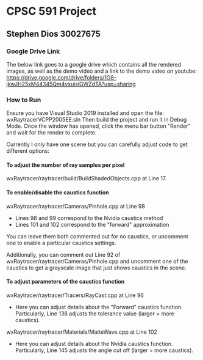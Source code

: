 # CPSC 591 Project
## Stephen Dios 30027675

### Google Drive Link
The below link goes to a google drive which contains all the rendered images, as well as the demo video and a link to the demo video on youtube:
https://drive.google.com/drive/folders/1G8-jkwJH25xM44345Qm4vxuislGWZdTA?usp=sharing


### How to Run
Ensure you have Visual Studio 2019 installed and open the file: wxRaytracerVCPP2005EE.sln
Then build the project and run it in Debug Mode.
Once the window has opened, click the menu bar button "Render" and wait for the render to complete.

Currently I only have one scene but you can carefully adjust code to get different options:

#### To adjust the number of ray samples per pixel
wxRaytracer/raytracer/build/BuildShadedObjects.cpp at Line 17.

#### To enable/disable the caustics function
wxRaytracer/raytracer/Cameras/Pinhole.cpp at Line 98
- Lines 98 and 99 correspond to the Nvidia caustics method
- Lines 101 and 102 correspond to the "forward" approximation

You can leave them both commented out for no caustics, or uncomment one to enable a particular caustics settings.


Additionally, you can comment out Line 92 of wxRaytracer/raytracer/Cameras/Pinhole.cpp and uncomment one of the caustics 
to get a grayscale image that just shows caustics in the scene.

#### To adjust parameters of the caustics function
wxRaytracer/raytracer/Tracers/RayCast.cpp at Line 96
- Here you can adjust details about the "Forward" caustics function. Particularly, Line 138 adjusts the tolerance value (larger = more caustics).

wxRaytracer/raytracer/Materials/MatteWave.cpp at Line 102
- Here you can adjust details about the Nvidia caustics function. Particularly, Line 145 adjusts the angle cut off (larger = more caustics).
